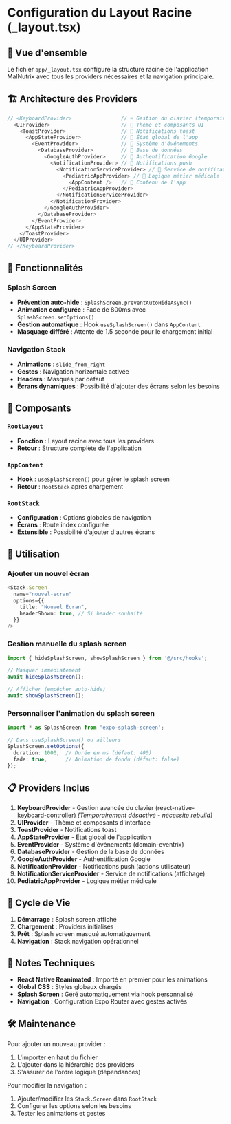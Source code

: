 # Configuration du Layout Racine (_layout.tsx)

## 📱 Vue d'ensemble

Le fichier `app/_layout.tsx` configure la structure racine de l'application MalNutrix avec tous les providers nécessaires et la navigation principale.

## 🏗️ Architecture des Providers

```typescript
// <KeyboardProvider>                // ⌨️ Gestion du clavier (temporairement désactivé)
  <UIProvider>                       // 🎨 Thème et composants UI
    <ToastProvider>                  // 🍞 Notifications toast
      <AppStateProvider>             // 📱 État global de l'app
        <EventProvider>              // 📡 Système d'événements
          <DatabaseProvider>         // 💾 Base de données
            <GoogleAuthProvider>     // 🔐 Authentification Google
              <NotificationProvider> // 🔔 Notifications push
                <NotificationServiceProvider> // 📢 Service de notifications
                  <PediatricAppProvider> // 🏥 Logique métier médicale
                    <AppContent />   // 📱 Contenu de l'app
                  </PediatricAppProvider>
                </NotificationServiceProvider>
              </NotificationProvider>
            </GoogleAuthProvider>
          </DatabaseProvider>
        </EventProvider>
      </AppStateProvider>
    </ToastProvider>
  </UIProvider>
// </KeyboardProvider>
```

## 🔧 Fonctionnalités

### Splash Screen
- **Prévention auto-hide** : `SplashScreen.preventAutoHideAsync()`
- **Animation configurée** : Fade de 800ms avec `SplashScreen.setOptions()`
- **Gestion automatique** : Hook `useSplashScreen()` dans `AppContent`
- **Masquage différé** : Attente de 1.5 seconde pour le chargement initial

### Navigation Stack
- **Animations** : `slide_from_right`
- **Gestes** : Navigation horizontale activée
- **Headers** : Masqués par défaut
- **Écrans dynamiques** : Possibilité d'ajouter des écrans selon les besoins

## 🎯 Composants

### `RootLayout`
- **Fonction** : Layout racine avec tous les providers
- **Retour** : Structure complète de l'application

### `AppContent`
- **Hook** : `useSplashScreen()` pour gérer le splash screen
- **Retour** : `RootStack` après chargement

### `RootStack`
- **Configuration** : Options globales de navigation
- **Écrans** : Route index configurée
- **Extensible** : Possibilité d'ajouter d'autres écrans

## 🚀 Utilisation

### Ajouter un nouvel écran
```typescript
<Stack.Screen
  name="nouvel-ecran"
  options={{
    title: "Nouvel Écran",
    headerShown: true, // Si header souhaité
  }}
/>
```

### Gestion manuelle du splash screen
```typescript
import { hideSplashScreen, showSplashScreen } from '@/src/hooks';

// Masquer immédiatement
await hideSplashScreen();

// Afficher (empêcher auto-hide)
await showSplashScreen();
```

### Personnaliser l'animation du splash screen
```typescript
import * as SplashScreen from 'expo-splash-screen';

// Dans useSplashScreen() ou ailleurs
SplashScreen.setOptions({
  duration: 1000,  // Durée en ms (défaut: 400)
  fade: true,      // Animation de fondu (défaut: false)
});
```

## 📋 Providers Inclus

1. **KeyboardProvider** - Gestion avancée du clavier (react-native-keyboard-controller) *[Temporairement désactivé - nécessite rebuild]*
2. **UIProvider** - Thème et composants d'interface
3. **ToastProvider** - Notifications toast
4. **AppStateProvider** - État global de l'application
5. **EventProvider** - Système d'événements (domain-eventrix)
6. **DatabaseProvider** - Gestion de la base de données
7. **GoogleAuthProvider** - Authentification Google
8. **NotificationProvider** - Notifications push (actions utilisateur)
9. **NotificationServiceProvider** - Service de notifications (affichage)
10. **PediatricAppProvider** - Logique métier médicale

## 🔄 Cycle de Vie

1. **Démarrage** : Splash screen affiché
2. **Chargement** : Providers initialisés
3. **Prêt** : Splash screen masqué automatiquement
4. **Navigation** : Stack navigation opérationnel

## 📝 Notes Techniques

- **React Native Reanimated** : Importé en premier pour les animations
- **Global CSS** : Styles globaux chargés
- **Splash Screen** : Géré automatiquement via hook personnalisé
- **Navigation** : Configuration Expo Router avec gestes activés

## 🛠️ Maintenance

Pour ajouter un nouveau provider :
1. L'importer en haut du fichier
2. L'ajouter dans la hiérarchie des providers
3. S'assurer de l'ordre logique (dépendances)

Pour modifier la navigation :
1. Ajouter/modifier les `Stack.Screen` dans `RootStack`
2. Configurer les options selon les besoins
3. Tester les animations et gestes
